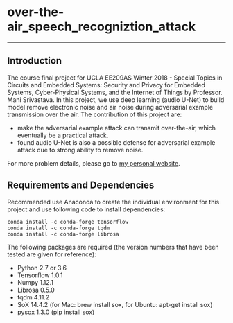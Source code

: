 # over-the-air_speech_recogniztion_attack
--------------------------------------------------------------------------------

## Introduction
The course final project for UCLA EE209AS Winter 2018 - Special Topics in Circuits 
and Embedded Systems: Security and Privacy for Embedded Systems, Cyber-Physical 
Systems, and the Internet of Things by Professor. Mani Srivastava. In this project, 
we use deep learning (audio U-Net) to build model remove electronic noise and air 
noise during adversarial example transmission over the air. The contribution of 
this project are:

* make the adversarial example attack can transmit over-the-air, which eventually be a practical attack.
* found audio U-Net is also a possible defense for adversarial example attack due to strong ability to remove noise.

For more problem details, please go to
[my personal website](https://weikunhan.github.io).

## Requirements and Dependencies
Recommended use Anaconda to create the individual environment for this project 
and use following code to install dependencies:
```
conda install -c conda-forge tensorflow 
conda install -c conda-forge tqdm
conda install -c conda-forge librosa
```
The following packages are required (the version numbers that have been tested 
are given for reference):

* Python 2.7 or 3.6
* Tensorflow 1.0.1
* Numpy 1.12.1
* Librosa 0.5.0
* tqdm 4.11.2
* SoX 14.4.2 (for Mac: brew install sox, for Ubuntu: apt-get install sox)
* pysox 1.3.0 (pip install sox)
